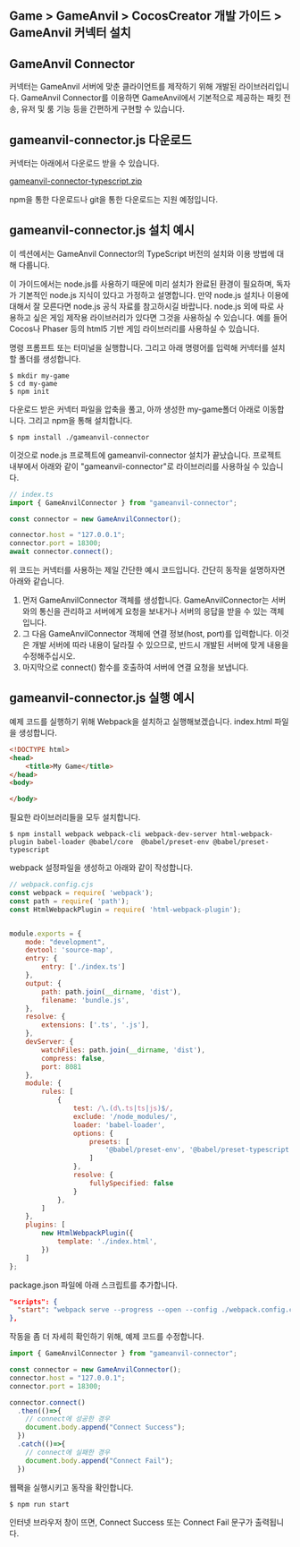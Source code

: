 ## Game > GameAnvil > CocosCreator 개발 가이드 > GameAnvil 커넥터 설치

## GameAnvil Connector

커넥터는 GameAnvil 서버에 맞춘 클라이언트를 제작하기 위해 개발된 라이브러리입니다. GameAnvil Connector를 이용하면 GameAnvil에서 기본적으로 제공하는 패킷 전송, 유저 및 룸 기능 등을 간편하게 구현할 수 있습니다.


## gameanvil-connector.js 다운로드

커넥터는 아래에서 다운로드 받을 수 있습니다.

[gameanvil-connector-typescript.zip]()

npm을 통한 다운로드나 git을 통한 다운로드는 지원 예정입니다.

## gameanvil-connector.js 설치 예시

이 섹션에서는 GameAnvil Connector의 TypeScript 버전의 설치와 이용 방법에 대해 다룹니다. 

이 가이드에서는 node.js를 사용하기 때문에 미리 설치가 완료된 환경이 필요하며, 독자가 기본적인 node.js 지식이 있다고 가정하고 설명합니다. 만약 node.js 설치나 이용에 대해서 잘 모른다면 node.js 공식 자료를 참고하시길 바랍니다. node.js 외에 따로 사용하고 싶은 게임 제작용 라이브러리가 있다면 그것을 사용하실 수 있습니다. 예를 들어 Cocos나 Phaser 등의 html5 기반 게임 라이브러리를 사용하실 수 있습니다.

명령 프롬프트 또는 터미널을 실행합니다. 그리고 아래 명령어를 입력해 커넥터를 설치할 폴더를 생성합니다.

```cli
$ mkdir my-game
$ cd my-game
$ npm init
```

다운로드 받은 커넥터 파일을 압축을 풀고, 아까 생성한 my-game폴더 아래로 이동합니다. 그리고 npm을 통해 설치합니다.

```cli
$ npm install ./gameanvil-connector
```

이것으로 node.js 프로젝트에 gameanvil-connector 설치가 끝났습니다. 프로젝트 내부에서 아래와 같이 "gameanvil-connector"로 라이브러리를 사용하실 수 있습니다.

```typescript
// index.ts
import { GameAnvilConnector } from "gameanvil-connector";

const connector = new GameAnvilConnector();

connector.host = "127.0.0.1";
connector.port = 18300;
await connector.connect();
```

위 코드는 커넥터를 사용하는 제일 간단한 예시 코드입니다. 간단히 동작을 설명하자면 아래와 같습니다.

1. 먼저 GameAnvilConnector 객체를 생성합니다. GameAnvilConnector는 서버와의 통신을 관리하고 서버에게 요청을 보내거나 서버의 응답을 받을 수 있는 객체입니다.
2. 그 다음 GameAnvilConnector 객체에 연결 정보(host, port)를 입력합니다. 이것은 개발 서버에 따라 내용이 달라질 수 있으므로, 반드시 개발된 서버에 맞게 내용을 수정해주십시오.
3. 마지막으로 connect() 함수를 호출하여 서버에 연결 요청을 보냅니다.

## gameanvil-connector.js 실행 예시

예제 코드를 실행하기 위해 Webpack을 설치하고 실행해보겠습니다.
index.html 파일을 생성합니다.

```html
<!DOCTYPE html>
<head>
    <title>My Game</title>
</head>
<body>

</body>
```

필요한 라이브러리들을 모두 설치합니다.

```cli
$ npm install webpack webpack-cli webpack-dev-server html-webpack-plugin babel-loader @babel/core  @babel/preset-env @babel/preset-typescript
```

webpack 설정파일을 생성하고 아래와 같이 작성합니다.

```javascript
// webpack.config.cjs
const webpack = require( 'webpack');
const path = require( 'path');
const HtmlWebpackPlugin = require( 'html-webpack-plugin');


module.exports = {
    mode: "development",
    devtool: 'source-map',
    entry: {
        entry: ['./index.ts']
    },
    output: {
        path: path.join(__dirname, 'dist'),
        filename: 'bundle.js',
    },
    resolve: {
        extensions: ['.ts', '.js'],
    },
    devServer: {
        watchFiles: path.join(__dirname, 'dist'),
        compress: false,
        port: 8081
    },
    module: {
        rules: [
            {
                test: /\.(d\.ts|ts|js)$/,
                exclude: '/node_modules/',
                loader: 'babel-loader',
                options: {
                    presets: [
                        '@babel/preset-env', '@babel/preset-typescript'
                    ]
                },
                resolve: {
                    fullySpecified: false
                }
            },
        ]
    },
    plugins: [
        new HtmlWebpackPlugin({
            template: './index.html',
        })
    ]
};
```

package.json 파일에 아래 스크립트를 추가합니다.

```json
"scripts": {
  "start": "webpack serve --progress --open --config ./webpack.config.cjs"
},
```

작동을 좀 더 자세히 확인하기 위해, 예제 코드를 수정합니다.

```typescript
import { GameAnvilConnector } from "gameanvil-connector";

const connector = new GameAnvilConnector();
connector.host = "127.0.0.1";
connector.port = 18300;

connector.connect()
  .then(()=>{
    // connect에 성공한 경우
    document.body.append("Connect Success");
  })
  .catch(()=>{
    // connect에 실패한 경우
    document.body.append("Connect Fail");
  })
```

웹팩을 실행시키고 동작을 확인합니다.

```
$ npm run start
```

인터넷 브라우저 창이 뜨면, Connect Success 또는 Connect Fail 문구가 출력됩니다.